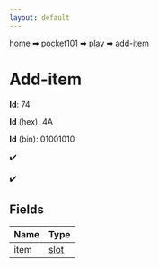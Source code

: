 ```yaml
---
layout: default
---
```


[home](/) ➡ [pocket101](/protocol/pocket101) ➡ [play](/protocol/pocket101/play) ➡ add-item

# Add-item

**Id**: 74

**Id** (hex): 4A

**Id** (bin): 01001010

✔️

✔️

## Fields

Name | Type
---|---
item | [slot](/protocol/pocket101/types/slot)

